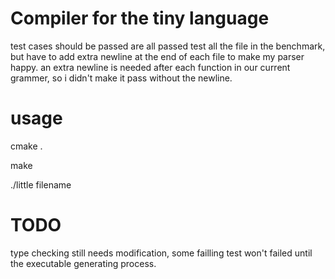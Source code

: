 # Compiler for the tiny language

test cases should be passed are all passed
test all the file in the benchmark, but have to add extra newline at the end of each file to make my parser happy.
an extra newline is needed after each function in our current grammer, so i didn't make it pass without the newline.

# usage

cmake .

make

./little filename

# TODO

type checking still needs modification, some failling test won't failed until the executable generating process.  

